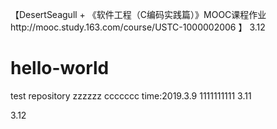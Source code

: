 
【DesertSeagull + 《软件工程（C编码实践篇）》MOOC课程作业http://mooc.study.163.com/course/USTC-1000002006 】
3.12


# hello-world
test repository
zzzzzz
ccccccc
time:2019.3.9
1111111111
3.11

3.12


